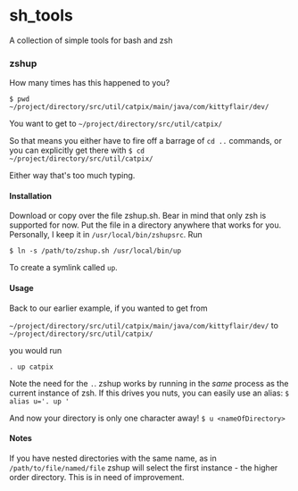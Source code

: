 # sh_tools
A collection of simple tools for bash and zsh

### zshup
How many times has this happened to you?

    $ pwd
    ~/project/directory/src/util/catpix/main/java/com/kittyflair/dev/

You want to get to
`~/project/directory/src/util/catpix/`

So that means you either have to fire off a barrage of `cd ..` commands, or you can explicitly get there with
`$ cd ~/project/directory/src/util/catpix/`

Either way that's too much typing. 

#### Installation ####
Download or copy over the file zshup.sh. Bear in mind that only zsh is supported for now. Put the file in a directory anywhere that works for you. Personally, I keep it in `/usr/local/bin/zshupsrc`. Run

`$ ln -s /path/to/zshup.sh /usr/local/bin/up`

To create a symlink called `up`.

#### Usage ####
Back to our earlier example, if you wanted to get from

`~/project/directory/src/util/catpix/main/java/com/kittyflair/dev/`
to
`~/project/directory/src/util/catpix/`

you would run

`. up catpix`

Note the need for the `.`. zshup works by running in the *same* process as the current instance of zsh. If this drives you nuts, you can easily use an alias:
`$ alias u='. up '`

And now your directory is only one character away!
`$ u <nameOfDirectory>`

#### Notes ####
If you have nested directories with the same name, as in
`/path/to/file/named/file`
zshup will select the first instance - the higher order directory. This is in need of improvement.




